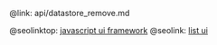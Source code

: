 @link: api/datastore_remove.md

@seolinktop: [javascript ui framework](https://webix.com)
@seolink: [list ui](https://webix.com/widget/list/)